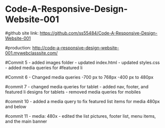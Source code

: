 # Code-A-Responsive-Design-Website-001

#github site link: https://github.com/ss55484/Code-A-Responsive-Design-Website-001

#production: http://code-a-responsive-design-website-001.mywebclasssite.com/

#Commit 5
    - added images folder
    - updated index.html
    - updated styles.css
    - added media queries for #featured li 
    
#Commit 6
    - Changed media queries 
        -700 px to 768px
        -400 px to 480px
        
#commit 7
    - changed media queries for tablet
        - added nav, footer, and featured li designs for tablets
    - removed media queries for mobiles
    
#commit 10
    - added a media query to fix featured list items for media 480px and below 
    
#commit 11
    - media: 480x
        - edited the list pictures, footer list, menu items, and the main banner